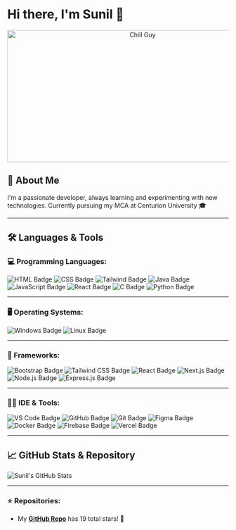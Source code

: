 # Hi there, I'm Sunil 👋  

<p align="center">
  <img src="https://media.giphy.com/media/Ll22OhMLAlVDb8UQWe/giphy.gif" alt="Chill Guy" width="600" height="300"/>
</p>

## 🚀 About Me

I'm a passionate developer, always learning and experimenting with new technologies. Currently pursuing my MCA at Centurion University 🎓  

---

## 🛠️ Languages & Tools

### 💻 Programming Languages:
![HTML Badge](https://badgen.net/badge/HTML/Code/E34F26?icon=html5&style=flat)
![CSS Badge](https://badgen.net/badge/CSS/Style/1572B6?icon=css3&style=flat)
![Tailwind Badge](https://badgen.net/badge/Tailwind%20CSS/CSS/06B6D4?icon=tailwindcss&style=flat)
![Java Badge](https://badgen.net/badge/Java/Programming/007396?icon=java&style=flat)
![JavaScript Badge](https://badgen.net/badge/JavaScript/Code/F7DF1E?icon=javascript&style=flat)
![React Badge](https://badgen.net/badge/React/Framework/61DAFB?icon=react&style=flat)
![C Badge](https://badgen.net/badge/C/Language/A8B9CC?icon=c&style=flat)
![Python Badge](https://badgen.net/badge/Python/Code/3776AB?icon=python&style=flat)

---

### 🖥️ Operating Systems:
![Windows Badge](https://badgen.net/badge/Windows/OS/0078D6?icon=windows&style=flat)
![Linux Badge](https://badgen.net/badge/Linux/OS/FCC624?icon=linux&style=flat)

---

### 🧱 Frameworks:
![Bootstrap Badge](https://badgen.net/badge/Bootstrap/Framework/7952B3?icon=bootstrap&style=flat)
![Tailwind CSS Badge](https://badgen.net/badge/Tailwind%20CSS/Framework/06B6D4?icon=tailwindcss&style=flat)
![React Badge](https://badgen.net/badge/React/Framework/61DAFB?icon=react&style=flat)
![Next.js Badge](https://badgen.net/badge/Next.js/Framework/000000?icon=nextdotjs&style=flat)
![Node.js Badge](https://badgen.net/badge/Node.js/Runtime/339933?icon=nodejs&style=flat)
![Express.js Badge](https://badgen.net/badge/Express.js/Framework/000000?style=flat)

---

### 🧑‍💻 IDE & Tools:
![VS Code Badge](https://badgen.net/badge/VS%20Code/IDE/007ACC?icon=visualstudiocode&style=flat)
![GitHub Badge](https://badgen.net/badge/GitHub/Platform/181717?icon=github&style=flat)
![Git Badge](https://badgen.net/badge/Git/Version%20Control/F05032?icon=git&style=flat)
![Figma Badge](https://badgen.net/badge/Figma/Design/F24E1E?icon=figma&style=flat)
![Docker Badge](https://badgen.net/badge/Docker/Container/2496ED?icon=docker&style=flat)
![Firebase Badge](https://badgen.net/badge/Firebase/Backend/FFCA28?icon=firebase&style=flat)
![Vercel Badge](https://badgen.net/badge/Vercel/Hosting/000000?icon=vercel&style=flat)

---

## 📈 GitHub Stats & Repository

![Sunil's GitHub Stats](https://github-readme-stats.vercel.app/api?username=EDITH96929&show_icons=true&theme=radical)

---

### ⭐️ Repositories:
- My **[GitHub Repo](https://github.com/EDITH96929)** has 19 total stars! 🌟
